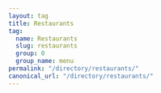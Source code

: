 ```yaml
---
layout: tag
title: Restaurants
tag:
  name: Restaurants
  slug: restaurants
  group: 0
  group_name: menu
permalink: "/directory/restaurants/"
canonical_url: "/directory/restaurants/"
---
```

